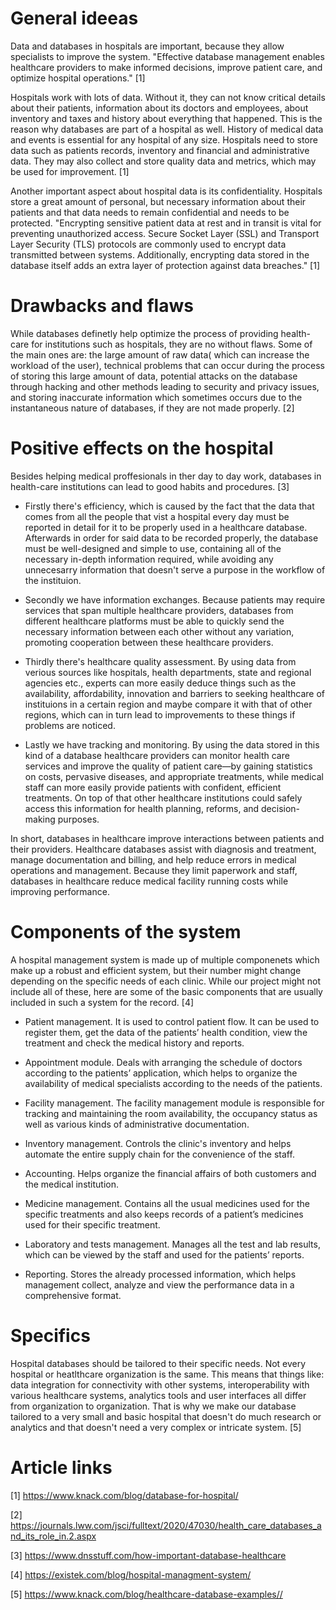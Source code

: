 # General ideeas

  Data and databases in hospitals are important, because they allow specialists to improve the system.
  "Effective database management enables healthcare providers to make informed decisions, improve patient care,
  and optimize hospital operations." [1]
  
  Hospitals work with lots of data. Without it, they can not know critical details about their patients, information
  about its doctors and employees, about inventory and taxes and history about everything that happened. This is
  the reason why databases are part of a hospital as well. History of medical data and events is essential for
  any hospital of any size. Hospitals need to store data such as patients records, inventory and financial and
  administrative data. They may also collect and store quality data and metrics, which may be used for improvement. [1]
  
  Another important aspect about hospital data is its confidentiality. Hospitals store a great amount of personal,
  but necessary information about their patients and that data needs to remain confidential and needs to be protected.
  "Encrypting sensitive patient data at rest and in transit is vital for preventing unauthorized access.
  Secure Socket Layer (SSL) and Transport Layer Security (TLS) protocols are commonly used to encrypt data
  transmitted between systems. Additionally, encrypting data stored in the database itself adds an extra layer
  of protection against data breaches." [1]
  
# Drawbacks and flaws

While databases definetly help optimize the process of providing health-care for institutions such as hospitals, they are no without flaws. Some of the main ones are: the large amount of raw data( which can increase the workload of the user), technical problems that can occur during the process of storing this large amount of data, potential attacks on the database through hacking and other methods leading to security and privacy issues, and storing inaccurate information which sometimes occurs due to the instantaneous nature of databases, if they are not made properly. [2]
  
# Positive effects on the hospital

Besides helping medical proffesionals in ther day to day work, databases in health-care institutions can lead to good habits and procedures. [3]

- Firstly there's efficiency, which is caused by the fact that the data that comes from all the people that vist a hospital every day must be reported in detail for it to be properly used in a healthcare database. Afterwards in order for said data to be recorded properly, the database must be well-designed and simple to use, containing all of the necessary in-depth information required, while avoiding any unnecesarry information that doesn't serve a purpose in the workflow of the instituion.

- Secondly we have information exchanges. Because patients may require services that span multiple healthcare providers, databases from different healthcare platforms must be able to quickly send the necessary information between each other without any variation, promoting cooperation between these healthcare providers.

- Thirdly there's healthcare quality assessment. By using data from verious sources like hospitals, health departments, state and regional agencies etc., experts can more easily deduce things such as the availability, affordability, innovation and barriers to seeking healthcare of instituions in a certain region and maybe compare it with that of other regions, which can in turn lead to improvements to these things if problems are noticed.

 - Lastly we have tracking and monitoring. By using the data stored in this kind of a database healthcare providers can monitor health care services and improve the quality of patient care—by gaining statistics on costs, pervasive diseases, and appropriate treatments, while medical staff can more easily provide patients with confident, efficient treatments. On top of that other healthcare institutions could safely access this information for health planning, reforms, and decision-making purposes.

In short, databases in healthcare improve interactions between patients and their providers. Healthcare databases assist with diagnosis and treatment, manage documentation and billing, and help reduce errors in medical operations and management. Because they limit paperwork and staff, databases in healthcare reduce medical facility running costs while improving performance. 

# Components of the system

A hospital management system is made up of multiple componenets which make up a robust and efficient system, but their number might change depending on the specific needs of each clinic. While our project might not include all of these, here are some of the basic components that are usually included in such a system for the record. [4]

  - Patient management. It is used to control patient flow. It can be used to register them, get the data of the patients’ health condition, view the treatment and check the medical history and reports.

  - Appointment module. Deals with arranging the schedule of doctors according to the patients’ application, which helps to organize the availability of medical specialists according to the needs of the patients.

  - Facility management. The facility management module is responsible for tracking and maintaining the room availability, the occupancy status as well as various kinds of administrative documentation.

  - Inventory management. Controls the clinic's inventory and helps automate the entire supply chain for the convenience of the staff.

  - Accounting. Helps organize the financial affairs of both customers and the medical institution.

  - Medicine management. Contains all the usual medicines used for the specific treatments and also keeps records of a patient’s medicines used for their specific treatment.

  - Laboratory and tests management. Manages all the test and lab results, which can be viewed by the staff and used for the patients’ reports.

  - Reporting. Stores the already processed information, which helps management collect, analyze and view the performance data in a comprehensive format.

# Specifics

Hospital databases should be tailored to their specific needs. Not every hospital or heatlthcare organization is the same. This means that things like: data integration for connectivity with other systems, interoperability with various healthcare systems, analytics tools and user interfaces all differ from organization to organization. That is why we make our database tailored to a very small and basic hospital that doesn't do much research or analytics and that doesn't need a very complex or intricate system. [5]

# Article links

[1] <https://www.knack.com/blog/database-for-hospital/>

[2] <https://journals.lww.com/jsci/fulltext/2020/47030/health_care_databases_and_its_role_in.2.aspx>

[3] <https://www.dnsstuff.com/how-important-database-healthcare>

[4] <https://existek.com/blog/hospital-managment-system/>

[5] <https://www.knack.com/blog/healthcare-database-examples//>

